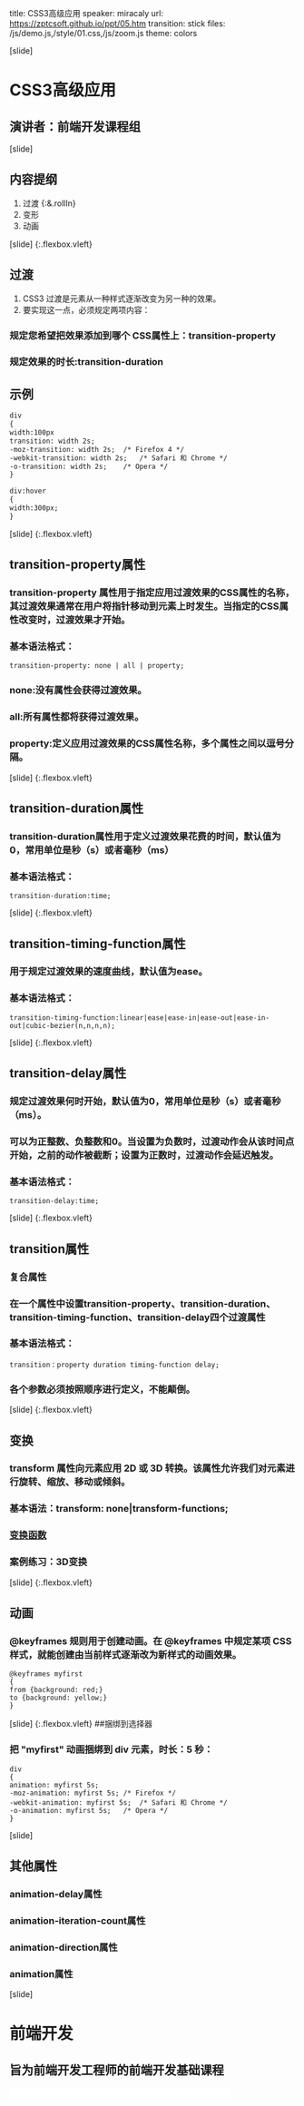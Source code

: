 title: CSS3高级应用
speaker: miracaly
url: https://zptcsoft.github.io/ppt/05.htm
transition: stick
files: /js/demo.js,/style/01.css,/js/zoom.js
theme: colors

[slide]
# CSS3高级应用
## 演讲者：前端开发课程组

[slide]
## 内容提纲
1. 过渡 {:&.rollIn}
2. 变形
3. 动画

[slide] {:.flexbox.vleft}
## 过渡
1. CSS3 过渡是元素从一种样式逐渐改变为另一种的效果。
2. 要实现这一点，必须规定两项内容：
### 规定您希望把效果添加到哪个 CSS属性上：transition-property
### 规定效果的时长:transition-duration

## 示例
```html
div
{
width:100px
transition: width 2s;
-moz-transition: width 2s;	/* Firefox 4 */
-webkit-transition: width 2s;	/* Safari 和 Chrome */
-o-transition: width 2s;	/* Opera */
}

div:hover
{
width:300px;
}
```

[slide] {:.flexbox.vleft}
## transition-property属性
### transition-property 属性用于指定应用过渡效果的CSS属性的名称，其过渡效果通常在用户将指针移动到元素上时发生。当指定的CSS属性改变时，过渡效果才开始。
### 基本语法格式：
```
transition-property: none | all | property;
```
### none:没有属性会获得过渡效果。
### all:所有属性都将获得过渡效果。
### property:定义应用过渡效果的CSS属性名称，多个属性之间以逗号分隔。

[slide] {:.flexbox.vleft}
## transition-duration属性
### transition-duration属性用于定义过渡效果花费的时间，默认值为0，常用单位是秒（s）或者毫秒（ms）
### 基本语法格式：
```
transition-duration:time;
```

[slide] {:.flexbox.vleft}
## transition-timing-function属性
### 用于规定过渡效果的速度曲线，默认值为ease。
### 基本语法格式：
```
transition-timing-function:linear|ease|ease-in|ease-out|ease-in-out|cubic-bezier(n,n,n,n);
```

[slide] {:.flexbox.vleft}
## transition-delay属性
### 规定过渡效果何时开始，默认值为0，常用单位是秒（s）或者毫秒（ms）。
### 可以为正整数、负整数和0。当设置为负数时，过渡动作会从该时间点开始，之前的动作被截断；设置为正数时，过渡动作会延迟触发。
### 基本语法格式：
```
transition-delay:time;
```

[slide] {:.flexbox.vleft}
## transition属性
### 复合属性
### 在一个属性中设置transition-property、transition-duration、transition-timing-function、transition-delay四个过渡属性
### 基本语法格式：
```
transition：property duration timing-function delay;
```
### 各个参数必须按照顺序进行定义，不能颠倒。

[slide] {:.flexbox.vleft}
## 变换
### transform 属性向元素应用 2D 或 3D 转换。该属性允许我们对元素进行旋转、缩放、移动或倾斜。
### 基本语法：transform: none|transform-functions;
### [变换函数](http://www.w3school.com.cn/cssref/pr_transform.asp)
### 案例练习：3D变换

[slide] {:.flexbox.vleft}
## 动画
### @keyframes 规则用于创建动画。在 @keyframes 中规定某项 CSS 样式，就能创建由当前样式逐渐改为新样式的动画效果。
```
@keyframes myfirst
{
from {background: red;}
to {background: yellow;}
}
```

[slide] {:.flexbox.vleft}
##捆绑到选择器
### 把 "myfirst" 动画捆绑到 div 元素，时长：5 秒：
```
div
{
animation: myfirst 5s;
-moz-animation: myfirst 5s;	/* Firefox */
-webkit-animation: myfirst 5s;	/* Safari 和 Chrome */
-o-animation: myfirst 5s;	/* Opera */
}
```

[slide] 
## 其他属性
### animation-delay属性
### animation-iteration-count属性
### animation-direction属性
### animation属性

[slide]
# 前端开发
## 旨为前端开发工程师的前端开发基础课程
<small style="vertical-align:middle;display:inline-block"><iframe src="//ghbtns.com/github-btn.html?user=miracaly&repo=miracaly.github.io&type=star&count=true" allowtransparency="true" frameborder="0" scrolling="0" width="100" height="20" style="width:110px;height:20px;  background-color: transparent;"></iframe><iframe src="//ghbtns.com/github-btn.html?user=miracaly&repo=miracaly.github.io&type=fork&count=true" allowtransparency="true" frameborder="0" scrolling="0" width="100" height="20" style="width:110px;height:20px;  background-color: transparent;"></iframe><iframe src="//ghbtns.com/github-btn.html?user=miracaly&repo=miracaly.github.io&type=follow&count=false" allowtransparency="true" frameborder="0" scrolling="0" width="170" height="20" style="width:170px;height:20px;  background-color: transparent;"></iframe></small>